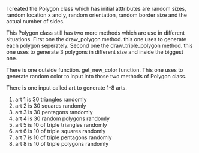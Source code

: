 I created the Polygon class which has initial atttributes are random sizes,
random location x and y, random orientation, random border size and the actual number of sides.

This Polygon class still has two more methods which are use in different situations.
First one the draw_polygon method. this one uses to generate each polygon seperately.
Second one the draw_triple_polygon method. this one uses to generate 3 polygons in different size
and inside the biggest one.

There is one outside function. get_new_color function.
This one uses to generate random color to input into those two methods of Polygon class.

There is one input called art to generate 1-8 arts.

1. art 1 is 30 triangles randomly
2. art 2 is 30 squares randomly
3. art 3 is 30 pentagons randomly
4. art 4 is 30 random polygons randomly
5. art 5 is 10 of triple triangles randomly
6. art 6 is 10 of triple squares randomly
7. art 7 is 10 of triple pentagons randomly
8. art 8 is 10 of triple polygons randomly
